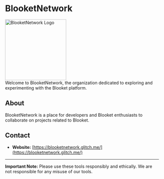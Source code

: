 # BlooketNetwork

<a href="https://blooketnetwork.glitch.me/">
  <img src="https://cdn.jsdelivr.net/gh/BlooketNetwork/.github@main/profile/blooketnetwork.png" alt="BlooketNetwork Logo" width="200">
</a>
<br>
Welcome to BlooketNetwork, the organization dedicated to exploring and experimenting with the Blooket platform.

## About

BlooketNetwork is a place for developers and Blooket enthusiasts to collaborate on projects related to Blooket.

## Contact
*   **Website:** [https://blooketnetwork.glitch.me/](https://blooketnetwork.glitch.me/)
---

**Important Note:**  Please use these tools responsibly and ethically.  We are not responsible for any misuse of our tools.
